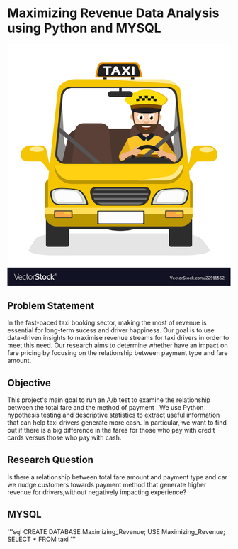 # Maximizing Revenue Data Analysis using Python and MYSQL

![Maximizing Revenue Logo](https://github.com/Ranjit933/Maximizing-Revenue/blob/main/22911562.jpg) 

## Problem Statement

In the fast-paced taxi booking sector, making the most of revenue is essential for long-term sucess and driver happiness. Our goal is to use data-driven insights to maximise revenue streams for taxi drivers in order to meet this need. Our research aims to determine whether have an impact on fare pricing by focusing on the relationship between payment type and fare amount.

## Objective

This project's main goal to run an A/b test to examine the relationship between the total fare and the method of payment . We use Python hypothesis testing and descriptive statistics to extract useful information that can help taxi drivers generate more cash. In particular, we want to find out if there is a big difference in the fares for those who pay with credit cards versus those who pay with cash.

## Research Question

Is there a relationship between total fare amount and payment type and car we nudge customers towards payment method that generate higher revenue for drivers,without negatively impacting experience?

## MYSQL

'''sql
CREATE DATABASE Maximizing_Revenue;
USE Maximizing_Revenue;
SELECT * FROM taxi
'''

